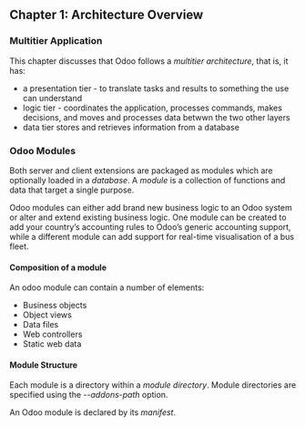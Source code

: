 ## Chapter 1: Architecture Overview ##
### Multitier Application
This chapter discusses that Odoo follows a _multitier architecture_, that is, it has:
- a presentation tier - to translate tasks and results to something the use can understand
- logic tier - coordinates the application, processes commands, makes decisions, and moves and processes data betwwn the
  two other layers
- data tier stores and retrieves information from a database

### Odoo Modules
Both server and client extensions are packaged as modules which are optionally loaded in a _database_.
A _module_ is a collection of functions and data that target a single purpose.

Odoo modules can either add brand new business logic to an Odoo system or alter and extend existing business logic.
One module can be created to add your country’s accounting rules to Odoo’s generic accounting support,
while a different module can add support for real-time visualisation of a bus fleet.

#### Composition of a module ####

An odoo module can contain a number of elements:
- Business objects
- Object views
- Data files
- Web controllers
- Static web data

#### Module Structure
Each module is a directory within a _module directory_. Module directories are
specified using the _--addons-path_ option.

An Odoo module is declared  by its _manifest_.

